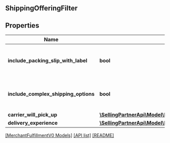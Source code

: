 ## ShippingOfferingFilter

## Properties

Name | Type | Description | Notes
------------ | ------------- | ------------- | -------------
**include_packing_slip_with_label** | **bool** | When true, include a packing slip with the label. | [optional]
**include_complex_shipping_options** | **bool** | When true, include complex shipping options. | [optional]
**carrier_will_pick_up** | [**\SellingPartnerApi\Model\MerchantFulfillmentV0\CarrierWillPickUpOption**](CarrierWillPickUpOption.md) |  | [optional]
**delivery_experience** | [**\SellingPartnerApi\Model\MerchantFulfillmentV0\DeliveryExperienceOption**](DeliveryExperienceOption.md) |  | [optional]

[[MerchantFulfillmentV0 Models]](../) [[API list]](../../Api) [[README]](../../../README.md)
